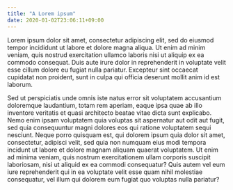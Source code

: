 ```yaml
---
title: "A Lorem ipsum"
date: 2020-01-02T23:06:11+09:00
---
```

Lorem ipsum dolor sit amet, consectetur adipiscing elit, 
sed do eiusmod tempor incididunt ut labore et dolore magna aliqua.
Ut enim ad minim veniam, quis nostrud exercitation ullamco laboris nisi ut aliquip ex ea commodo consequat.
Duis aute irure dolor in reprehenderit in voluptate velit esse cillum dolore eu fugiat nulla pariatur.
Excepteur sint occaecat cupidatat non proident, sunt in culpa qui officia deserunt mollit anim id est laborum.
<!--more-->
Sed ut perspiciatis unde omnis iste natus error sit voluptatem accusantium doloremque laudantium,
totam rem aperiam,
eaque ipsa quae ab illo inventore veritatis et quasi architecto beatae vitae dicta sunt explicabo.
Nemo enim ipsam voluptatem quia voluptas sit aspernatur aut odit aut fugit, sed quia consequuntur magni dolores eos qui ratione voluptatem sequi nesciunt.
Neque porro quisquam est, qui dolorem ipsum quia dolor sit amet, consectetur, adipisci velit,
sed quia non numquam eius modi tempora incidunt ut labore et dolore magnam aliquam quaerat voluptatem.
Ut enim ad minima veniam, quis nostrum exercitationem ullam corporis suscipit laboriosam,
nisi ut aliquid ex ea commodi consequatur?
Quis autem vel eum iure reprehenderit qui in ea voluptate velit esse quam nihil molestiae consequatur,
vel illum qui dolorem eum fugiat quo voluptas nulla pariatur?